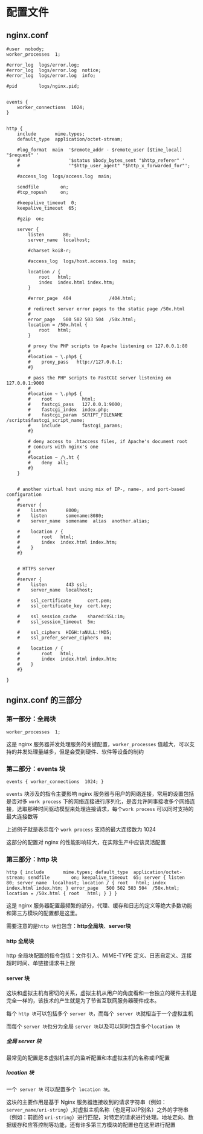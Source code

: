 # 配置文件

## nginx.conf

```
#user  nobody;
worker_processes  1;

#error_log  logs/error.log;
#error_log  logs/error.log  notice;
#error_log  logs/error.log  info;

#pid        logs/nginx.pid;


events {
    worker_connections  1024;
}


http {
    include       mime.types;
    default_type  application/octet-stream;

    #log_format  main  '$remote_addr - $remote_user [$time_local] "$request" '
    #                  '$status $body_bytes_sent "$http_referer" '
    #                  '"$http_user_agent" "$http_x_forwarded_for"';

    #access_log  logs/access.log  main;

    sendfile        on;
    #tcp_nopush     on;

    #keepalive_timeout  0;
    keepalive_timeout  65;

    #gzip  on;

    server {
        listen       80;
        server_name  localhost;

        #charset koi8-r;

        #access_log  logs/host.access.log  main;

        location / {
            root   html;
            index  index.html index.htm;
        }

        #error_page  404              /404.html;

        # redirect server error pages to the static page /50x.html
        #
        error_page   500 502 503 504  /50x.html;
        location = /50x.html {
            root   html;
        }

        # proxy the PHP scripts to Apache listening on 127.0.0.1:80
        #
        #location ~ \.php$ {
        #    proxy_pass   http://127.0.0.1;
        #}

        # pass the PHP scripts to FastCGI server listening on 127.0.0.1:9000
        #
        #location ~ \.php$ {
        #    root           html;
        #    fastcgi_pass   127.0.0.1:9000;
        #    fastcgi_index  index.php;
        #    fastcgi_param  SCRIPT_FILENAME  /scripts$fastcgi_script_name;
        #    include        fastcgi_params;
        #}

        # deny access to .htaccess files, if Apache's document root
        # concurs with nginx's one
        #
        #location ~ /\.ht {
        #    deny  all;
        #}
    }


    # another virtual host using mix of IP-, name-, and port-based configuration
    #
    #server {
    #    listen       8000;
    #    listen       somename:8080;
    #    server_name  somename  alias  another.alias;

    #    location / {
    #        root   html;
    #        index  index.html index.htm;
    #    }
    #}


    # HTTPS server
    #
    #server {
    #    listen       443 ssl;
    #    server_name  localhost;

    #    ssl_certificate      cert.pem;
    #    ssl_certificate_key  cert.key;

    #    ssl_session_cache    shared:SSL:1m;
    #    ssl_session_timeout  5m;

    #    ssl_ciphers  HIGH:!aNULL:!MD5;
    #    ssl_prefer_server_ciphers  on;

    #    location / {
    #        root   html;
    #        index  index.html index.htm;
    #    }
    #}

}

```

## nginx.conf 的三部分

### 第一部分：全局块

`worker_processes  1;`

这是 nginx 服务器并发处理服务的关键配置，`worker_processes` 值越大，可以支持的并发处理量越多，但是会受到硬件、软件等设备的制约

### 第二部分：events 块

`events {
    worker_connections  1024;
}`

`events` 块涉及的指令主要影响 nginx 服务器与用户的网络连接，常用的设置包括是否对多 `work process` 下的网络连接进行序列化，是否允许同事接收多个网络连接，选取那种时间驱动模型来处理连接请求，每个`work process` 可以同时支持的最大连接数等

上述例子就是表示每个 `work process` 支持的最大连接数为 1024

这部分的配置对 nginx 的性能影响较大，在实际生产中应该灵活配置

### 第三部分：http 块

`http {
    include       mime.types;
    default_type  application/octet-stream;
    sendfile        on;
    keepalive_timeout  65;
    server {
        listen       80;
        server_name  localhost;
        location / {
            root   html;
            index  index.html index.htm;
        }
        error_page   500 502 503 504  /50x.html;
        location = /50x.html {
            root   html;
        }
    }
}`

这是 nginx 服务器配置最频繁的部分，代理、缓存和日志的定义等绝大多数功能和第三方模块的配置都是这里。

需要注意的是`http 块`也包含：**http全局块**、**server块**

#### http 全局块

http 全局块配置的指令包括：文件引入、MIME-TYPE 定义、日志自定义、连接超时时间、单链接请求书上限

#### server 块

这块和虚拟主机有密切的关系，虚拟主机从用户的角度看和一台独立的硬件主机是完全一样的，该技术的产生就是为了节省互联网服务器硬件成本。

每个 `http 块`可以包括多个 `server 块`，而每个` server 块`就相当于一个虚拟主机

而每个 `server 块`也分为全局 `server 块`以及可以同时包含多个`location 块`

##### 全局 server 块

最常见的配置是本虚拟机主机的监听配置和本虚拟主机的名称或IP配置

##### location 块

一个` server 块` 可以配置多个` location 块`。

这块的主要作用是基于 Nginx 服务器连接收到的请求字符串（例如：`server_name/uri-string`）,对虚拟主机名称（也是可以IP别名）之外的字符串（例如：前面的 `uri-string`）进行匹配，对特定的请求进行处理。地址定向、数据缓存和应答控制等功能，还有许多第三方模块的配置也在这里进行配置